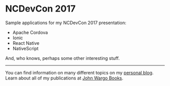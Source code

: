 # NCDevCon 2017

Sample applications for my NCDevCon 2017 presentation:

+ Apache Cordova
+ Ionic
+ React Native
+ NativeScript

And, who knows, perhaps some other interesting stuff.

***

You can find information on many different topics on my [personal blog](http://www.johnwargo.com). Learn about all of my publications at [John Wargo Books](http://www.johnwargobooks.com).